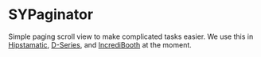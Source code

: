 # SYPaginator

Simple paging scroll view to make complicated tasks easier. We use this in [Hipstamatic](http://hipstamatic.com), [D-Series](http://disposable.hipstamatic.com), and [IncrediBooth](http://incredibooth.com) at the moment.
